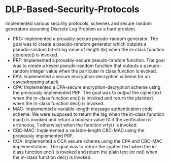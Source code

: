 # DLP-Based-Security-Protocols
Implemented various security protocols, schemes and secure random generators assuming Discrete Log Problem as a hard problem.
- PRG: Implemented a provably-secure pseudo-random generator. The goal was to create a pseudo-random generator which outputs a pseudo-random bit-string value of length l(k) when the in-class function generate() is invoked.
- PRF: Implemented a provably-secure pseudo-random function. The goal was to create a keyed pseudo-random function that outputs a pseudo-random integer value when the particular in class function is evoked.
- EAV: Implemented a secure encryption-decryption scheme for an eavesdropping attack.
- CPA: Implemented a CPA-secure encryption-decryption scheme using the previously implemented PRF. The goal was to output the ciphertext when the in-class function enc() is invoked and return the plaintext when the in-class function dec() is invoked.
- MAC: Implemented a variable-length message authentication code scheme. We were supposed to return the tag when the in-class function mac() is invoked and return a boolean value (0 if the verification is erroneous, 1 otherwise) when the function vrfy() is invoked.
- CBC-MAC: Implemented a variable-length CBC-MAC using the previously implemented PRF.
- CCA: Implemented a CCA secure scheme using the CPA and CBC-MAC implementations. The goal was to return the cypher text when the in-class function enc() is invoked and return the plain text (or not) when the in-class function dec() is invoked.
